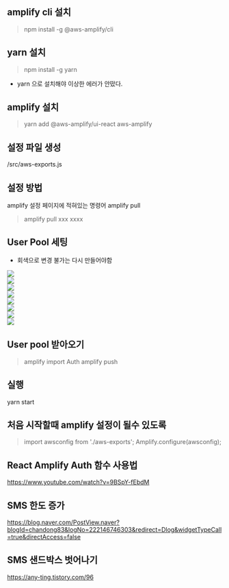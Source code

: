 ## amplify cli 설치
> npm install -g @aws-amplify/cli

## yarn 설치
> npm install -g yarn
- yarn 으로 설치해야 이상한 에러가 안떴다.

## amplify 설치
> yarn add @aws-amplify/ui-react aws-amplify

## 설정 파일 생성
/src/aws-exports.js

## 설정 방법
amplify 설정 페이지에 적혀있는 명령어 amplify pull 
> amplify pull xxx xxxx

## User Pool 세팅
- 회색으로 변경 불가는 다시 만들어야함

![](https://drive.google.com/uc?export=view&id=1FCMVI3fds9WbxJMfxC66vhbXKq5sAqnU)   
![](https://drive.google.com/uc?export=view&id=1BzVpxEN8wxHIb7eJGZjd4SWqlrgCUtB-)  
![](https://drive.google.com/uc?export=view&id=1RuVBZKOD3lvb-1dLZQ3B1JzXateVIYt7)   
![](https://drive.google.com/uc?export=view&id=1j1pQ0R7qrmLpPvS3tLu6l0MKuMD6RnsV)   
![](https://drive.google.com/uc?export=view&id=1hhavs6lMdJUF4zbi341gwKJ5X7TV7a5e)   
![](https://drive.google.com/uc?export=view&id=1O7W3cBsmqpQwFv4RurbLILtsM9qgic8j)   
![](https://drive.google.com/uc?export=view&id=11WfsFNqUqmDSM-_TYQGNod4E7AuCG8gh)   
![](https://drive.google.com/uc?export=view&id=16pt16VOgvrD7ZRXA1-kvhzD_Q-BO_9q_)   


## User pool 받아오기
> amplify import Auth
> amplify push

## 실행
yarn start 

## 처음 시작할때 amplify 설정이 될수 있도록
> import awsconfig from './aws-exports';
> Amplify.configure(awsconfig);

## React Amplify Auth 함수 사용법
https://www.youtube.com/watch?v=9BSpY-fEbdM  

## SMS 한도 증가
https://blog.naver.com/PostView.naver?blogId=chandong83&logNo=222146746303&redirect=Dlog&widgetTypeCall=true&directAccess=false

## SMS 샌드박스 벗어나기
https://any-ting.tistory.com/96  
